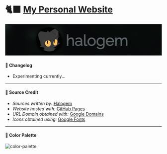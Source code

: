 # 🐈‍⬛ <a href="https://halogem.dev/" target="_blank">My Personal Website</a>

<a href="https://halogem.dev"><img src="resources/banner.png"></a>

#### 📝 Changelog
- Experimenting currently...

<!--
#### 🪲 Issues
- N/A
-->

---
#### 👥 Source Credit
- *Sources written by:* <a href="http://www.github.com/teenyPaws">Halogem</a>
- *Website hosted with:* <a href="https://pages.github.com/">GitHub Pages</a>
- *URL Domain obtained with:* <a href="https://domains.google.com">Google Domains</a>
- *Icons obtained using:* <a href="https://fonts.google.com/icons">Google Fonts</a>

---
#### 🎨 Color Palette
![color-palette](https://user-images.githubusercontent.com/101172593/174651348-049ade1b-55f4-47b5-b013-7148fc345d4b.png)

<!--
#### 🖼️ Screenshots
[not yet available]
-->
